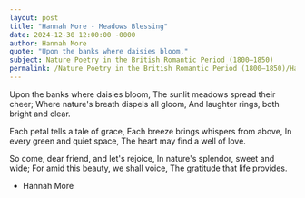```yaml
---
layout: post
title: "Hannah More - Meadows Blessing"
date: 2024-12-30 12:00:00 -0000
author: Hannah More
quote: "Upon the banks where daisies bloom,"
subject: Nature Poetry in the British Romantic Period (1800–1850)
permalink: /Nature Poetry in the British Romantic Period (1800–1850)/Hannah More/Hannah More - Meadows Blessing
---
```


Upon the banks where daisies bloom,
The sunlit meadows spread their cheer;
Where nature's breath dispels all gloom,
And laughter rings, both bright and clear.

Each petal tells a tale of grace,
Each breeze brings whispers from above,
In every green and quiet space,
The heart may find a well of love.

So come, dear friend, and let's rejoice,
In nature's splendor, sweet and wide;
For amid this beauty, we shall voice,
The gratitude that life provides.

- Hannah More
